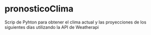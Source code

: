 # pronosticoClima
Scrip de Pyhton para obtener el clima actual y las proyecciones de los siguientes días utilizando la API de Weatherapi
